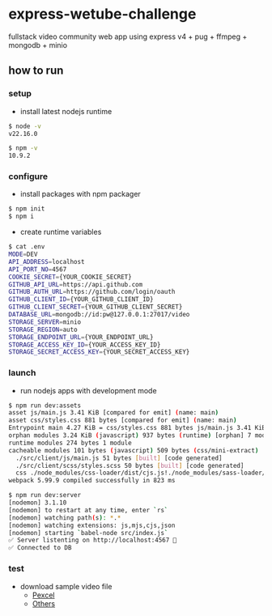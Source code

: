# express-wetube-challenge

fullstack video community web app using express v4 + pug + ffmpeg + mongodb + minio

## how to run

### setup

- install latest nodejs runtime

```sh
$ node -v
v22.16.0

$ npm -v
10.9.2
```

### configure

- install packages with npm packager

```sh
$ npm init
$ npm i
```

- create runtime variables

```sh
$ cat .env
MODE=DEV
API_ADDRESS=localhost
API_PORT_NO=4567
COOKIE_SECRET={YOUR_COOKIE_SECRET}
GITHUB_API_URL=https://api.github.com
GITHUB_AUTH_URL=https://github.com/login/oauth
GITHUB_CLIENT_ID={YOUR_GITHUB_CLIENT_ID}
GITHUB_CLIENT_SECRET={YOUR_GITHUB_CLIENT_SECRET}
DATABASE_URL=mongodb://id:pw@127.0.0.1:27017/video
STORAGE_SERVER=minio
STORAGE_REGION=auto
STORAGE_ENDPOINT_URL={YOUR_ENDPOINT_URL}
STORAGE_ACCESS_KEY_ID={YOUR_ACCESS_KEY_ID}
STORAGE_SECRET_ACCESS_KEY={YOUR_SECRET_ACCESS_KEY}
```

### launch

- run nodejs apps with development mode

```sh
$ npm run dev:assets
asset js/main.js 3.41 KiB [compared for emit] (name: main)
asset css/styles.css 881 bytes [compared for emit] (name: main)
Entrypoint main 4.27 KiB = css/styles.css 881 bytes js/main.js 3.41 KiB
orphan modules 3.24 KiB (javascript) 937 bytes (runtime) [orphan] 7 modules
runtime modules 274 bytes 1 module
cacheable modules 101 bytes (javascript) 509 bytes (css/mini-extract)
  ./src/client/js/main.js 51 bytes [built] [code generated]
  ./src/client/scss/styles.scss 50 bytes [built] [code generated]
  css ./node_modules/css-loader/dist/cjs.js!./node_modules/sass-loader/dist/cjs.js!./src/client/scss/styles.scss 509 bytes [built] [code generated]
webpack 5.99.9 compiled successfully in 823 ms

$ npm run dev:server
[nodemon] 3.1.10
[nodemon] to restart at any time, enter `rs`
[nodemon] watching path(s): *.*
[nodemon] watching extensions: js,mjs,cjs,json
[nodemon] starting `babel-node src/index.js`
✅ Server listenting on http://localhost:4567 🚀
✅ Connected to DB
```

### test

- download sample video file
  - [Pexcel](https://www.pexels.com)
  - [Others](https://www.sample-videos.com)
